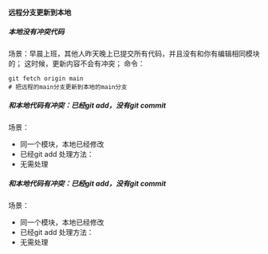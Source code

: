 #### 远程分支更新到本地
##### 本地没有冲突代码
场景：早晨上班，其他人昨天晚上已提交所有代码，并且没有和你有编辑相同模块的；
这时候，更新内容不会有冲突；
命令：
```
git fetch origin main
# 把远程的main分支更新到本地的main分支
```

##### 和本地代码有冲突：已经git add，没有git commit
场景：
* 同一个模块，本地已经修改
* 已经git add
处理方法：
* 无需处理

##### 和本地代码有冲突：已经git add，没有git commit
场景：
* 同一个模块，本地已经修改
* 已经git add
处理方法：
* 无需处理
